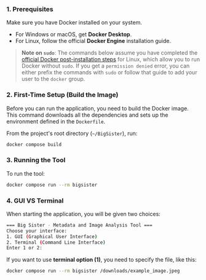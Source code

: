 ### 1. Prerequisites

Make sure you have Docker installed on your system.

- For Windows or macOS, get **Docker Desktop**.
- For Linux, follow the official **Docker Engine** installation guide.

> **Note on `sudo`**: The commands below assume you have completed the [official Docker post-installation steps](https://docs.docker.com/engine/install/linux-postinstall/) for Linux, which allow you to run Docker without `sudo`. If you get a `permission denied` error, you can either prefix the commands with `sudo` or follow that guide to add your user to the `docker` group.

### 2. First-Time Setup (Build the Image)

Before you can run the application, you need to build the Docker image. This command downloads all the dependencies and sets up the environment defined in the `Dockerfile`.

From the project's root directory (`~/BigSister`), run:

```bash
docker compose build
```

### 3. Running the Tool

To run the tool:

```bash
docker compose run --rm bigsister
```

### 4. GUI VS Terminal

When starting the application, you will be given two choices:

```bash
=== Big Sister - Metadata and Image Analysis Tool ===
Choose your interface:
1. GUI (Graphical User Interface)
2. Terminal (Command Line Interface)
Enter 1 or 2:
```

If you want to use **terminal option (1)**, you need to specify the file, like this:

```bash
docker compose run --rm bigsister /downloads/example_image.jpeg
```
